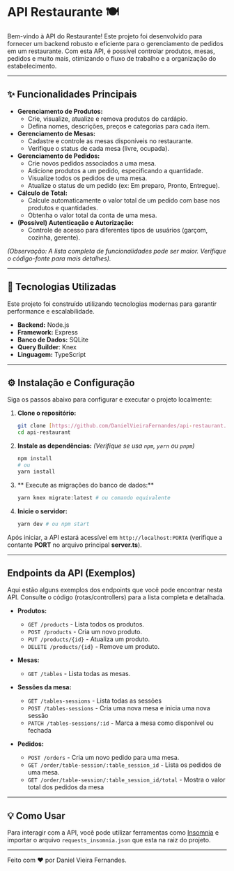 # API Restaurante 🍽️

Bem-vindo à API do Restaurante! Este projeto foi desenvolvido para fornecer um backend robusto e eficiente para o gerenciamento de pedidos em um restaurante. Com esta API, é possível controlar produtos, mesas, pedidos e muito mais, otimizando o fluxo de trabalho e a organização do estabelecimento.

---

## ✨ Funcionalidades Principais

* **Gerenciamento de Produtos:**
    * Crie, visualize, atualize e remova produtos do cardápio.
    * Defina nomes, descrições, preços e categorias para cada item.
* **Gerenciamento de Mesas:**
    * Cadastre e controle as mesas disponíveis no restaurante.
    * Verifique o status de cada mesa (livre, ocupada).
* **Gerenciamento de Pedidos:**
    * Crie novos pedidos associados a uma mesa.
    * Adicione produtos a um pedido, especificando a quantidade.
    * Visualize todos os pedidos de uma mesa.
    * Atualize o status de um pedido (ex: Em preparo, Pronto, Entregue).
* **Cálculo de Total:**
    * Calcule automaticamente o valor total de um pedido com base nos produtos e quantidades.
    * Obtenha o valor total da conta de uma mesa.
* **(Possível) Autenticação e Autorização:**
    * Controle de acesso para diferentes tipos de usuários (garçom, cozinha, gerente).

*(Observação: A lista completa de funcionalidades pode ser maior. Verifique o código-fonte para mais detalhes).*

---

## 🚀 Tecnologias Utilizadas

Este projeto foi construído utilizando tecnologias modernas para garantir performance e escalabilidade.

* **Backend:** Node.js
* **Framework:** Express
* **Banco de Dados:** SQLite
* **Query Builder**: Knex
* **Linguagem:** TypeScript


---

## ⚙️ Instalação e Configuração

Siga os passos abaixo para configurar e executar o projeto localmente:

1.  **Clone o repositório:**
    ```bash
    git clone [https://github.com/DanielVieiraFernandes/api-restaurant.git](https://github.com/DanielVieiraFernandes/api-restaurant.git)
    cd api-restaurant
    ```

2.  **Instale as dependências:**
    *(Verifique se usa `npm`, `yarn` ou `pnpm`)*
    ```bash
    npm install
    # ou
    yarn install
    ```

3.  ** Execute as migrações do banco de dados:**
    ```bash
    yarn knex migrate:latest # ou comando equivalente
    ```

4.  **Inicie o servidor:**
    ```bash
    yarn dev # ou npm start
    ```

Após iniciar, a API estará acessível em `http://localhost:PORTA` (verifique a contante **PORT** no arquivo principal **server.ts**).

---

## Endpoints da API (Exemplos)

Aqui estão alguns exemplos dos endpoints que você pode encontrar nesta API. Consulte o código (rotas/controllers) para a lista completa e detalhada.

* **Produtos:**
    * `GET /products` - Lista todos os produtos.
    * `POST /products` - Cria um novo produto.
    * `PUT /products/{id}` - Atualiza um produto.
    * `DELETE /products/{id}` - Remove um produto.
* **Mesas:**
    * `GET /tables` - Lista todas as mesas.

* **Sessões da mesa:**
    * `GET /tables-sessions` - Lista todas as sessões
    * `POST /tables-sessions` - Cria uma nova mesa e inicia uma nova sessão
    * `PATCH /tables-sessions/:id` - Marca a mesa como disponível ou fechada

* **Pedidos:**
    * `POST /orders` - Cria um novo pedido para uma mesa.
    * `GET /order/table-session/:table_session_id` - Lista os pedidos de uma mesa.
    * `GET /order/table-session/:table_session_id/total` - Mostra o valor total dos pedidos da mesa

---

## 💡 Como Usar

Para interagir com a API, você pode utilizar ferramentas como [Insomnia](https://insomnia.rest/) e importar o arquivo `requests_insomnia.json` que esta na raiz do projeto.

---

Feito com ❤️ por Daniel Vieira Fernandes.